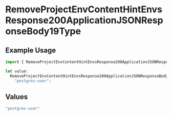 # RemoveProjectEnvContentHintEnvsResponse200ApplicationJSONResponseBody19Type

## Example Usage

```typescript
import { RemoveProjectEnvContentHintEnvsResponse200ApplicationJSONResponseBody19Type } from "@vercel/sdk/models/operations/removeprojectenv.js";

let value:
  RemoveProjectEnvContentHintEnvsResponse200ApplicationJSONResponseBody19Type =
    "postgres-user";
```

## Values

```typescript
"postgres-user"
```